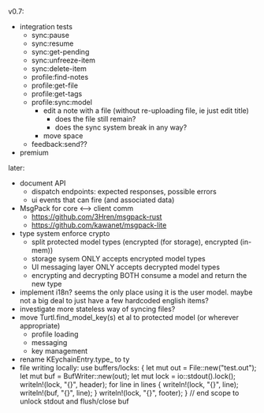 v0.7:
- integration tests
  - sync:pause
  - sync:resume
  - sync:get-pending
  - sync:unfreeze-item
  - sync:delete-item
  - profile:find-notes
  - profile:get-file
  - profile:get-tags
  - profile:sync:model
    - edit a note with a file (without re-uploading file, ie just edit title)
      - does the file still remain?
      - does the sync system break in any way?
    - move space
  - feedback:send??
- premium

later:
- document API
  - dispatch endpoints: expected responses, possible errors
  - ui events that can fire (and associated data)
- MsgPack for core <--> client comm
  - https://github.com/3Hren/msgpack-rust
  - https://github.com/kawanet/msgpack-lite
- type system enforce crypto
  - split protected model types (encrypted (for storage), encrypted (in-mem))
  - storage sysem ONLY accepts encrypted model types
  - UI messaging layer ONLY accepts decrypted model types
  - encrypting and decrypting BOTH consume a model and return the new type
- implement i18n? seems the only place using it is the user model. maybe not a
  big deal to just have a few hardcoded english items?
- investigate more stateless way of syncing files?
- move Turtl.find_model_key(s) et al to protected model (or wherever
  appropriate)
  - profile loading
  - messaging
  - key management
- rename KEychainEntry.type\_ to ty
- file writing locally: use buffers/locks:
  {
      let mut out = File::new("test.out");
      let mut buf = BufWriter::new(out);
      let mut lock = io::stdout().lock();
      writeln!(lock, "{}", header);
      for line in lines {
          writeln!(lock, "{}", line);
          writeln!(buf, "{}", line);
      }
      writeln!(lock, "{}", footer);
  }   // end scope to unlock stdout and flush/close buf


